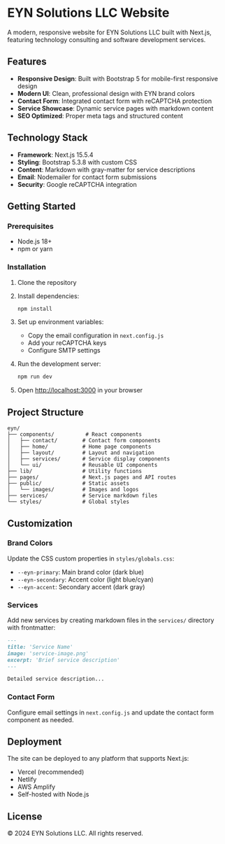 # EYN Solutions LLC Website

A modern, responsive website for EYN Solutions LLC built with Next.js, featuring technology consulting and software development services.

## Features

- **Responsive Design**: Built with Bootstrap 5 for mobile-first responsive design
- **Modern UI**: Clean, professional design with EYN brand colors
- **Contact Form**: Integrated contact form with reCAPTCHA protection
- **Service Showcase**: Dynamic service pages with markdown content
- **SEO Optimized**: Proper meta tags and structured content

## Technology Stack

- **Framework**: Next.js 15.5.4
- **Styling**: Bootstrap 5.3.8 with custom CSS
- **Content**: Markdown with gray-matter for service descriptions
- **Email**: Nodemailer for contact form submissions
- **Security**: Google reCAPTCHA integration

## Getting Started

### Prerequisites

- Node.js 18+ 
- npm or yarn

### Installation

1. Clone the repository
2. Install dependencies:
   ```bash
   npm install
   ```

3. Set up environment variables:
   - Copy the email configuration in `next.config.js`
   - Add your reCAPTCHA keys
   - Configure SMTP settings

4. Run the development server:
   ```bash
   npm run dev
   ```

5. Open [http://localhost:3000](http://localhost:3000) in your browser

## Project Structure

```
eyn/
├── components/          # React components
│   ├── contact/        # Contact form components
│   ├── home/           # Home page components
│   ├── layout/         # Layout and navigation
│   ├── services/       # Service display components
│   └── ui/             # Reusable UI components
├── lib/                # Utility functions
├── pages/              # Next.js pages and API routes
├── public/             # Static assets
│   └── images/         # Images and logos
├── services/           # Service markdown files
└── styles/             # Global styles
```

## Customization

### Brand Colors
Update the CSS custom properties in `styles/globals.css`:
- `--eyn-primary`: Main brand color (dark blue)
- `--eyn-secondary`: Accent color (light blue/cyan)
- `--eyn-accent`: Secondary accent (dark gray)

### Services
Add new services by creating markdown files in the `services/` directory with frontmatter:
```markdown
---
title: 'Service Name'
image: 'service-image.png'
excerpt: 'Brief service description'
---

Detailed service description...
```

### Contact Form
Configure email settings in `next.config.js` and update the contact form component as needed.

## Deployment

The site can be deployed to any platform that supports Next.js:
- Vercel (recommended)
- Netlify
- AWS Amplify
- Self-hosted with Node.js

## License

© 2024 EYN Solutions LLC. All rights reserved.



